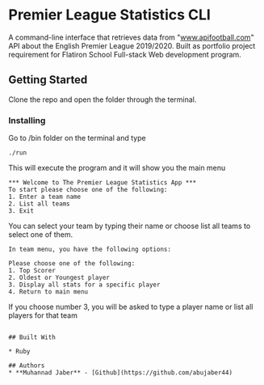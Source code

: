 # Premier League Statistics CLI

A command-line interface that retrieves data from "www.apifootball.com" API about the English Premier League 2019/2020. Built as portfolio project requirement for Flatiron School Full-stack Web development program.

## Getting Started

Clone the repo and open the folder through the terminal.

### Installing

Go to /bin folder on the terminal and type

```
./run
```

This will execute the program and it will show you the main menu

```
*** Welcome to The Premier League Statistics App ***
To start please choose one of the following:
1. Enter a team name
2. List all teams
3. Exit

```

You can select your team by typing their name or choose list all teams to select one of them.

```
In team menu, you have the following options:

Please choose one of the following:
1. Top Scorer
2. Oldest or Youngest player
3. Display all stats for a specific player
4. Return to main menu

```

If you choose number 3, you will be asked to type a player name or list all players for that team

```

## Built With

* Ruby

## Authors
* **Muhannad Jaber** - [Github](https://github.com/abujaber44)
